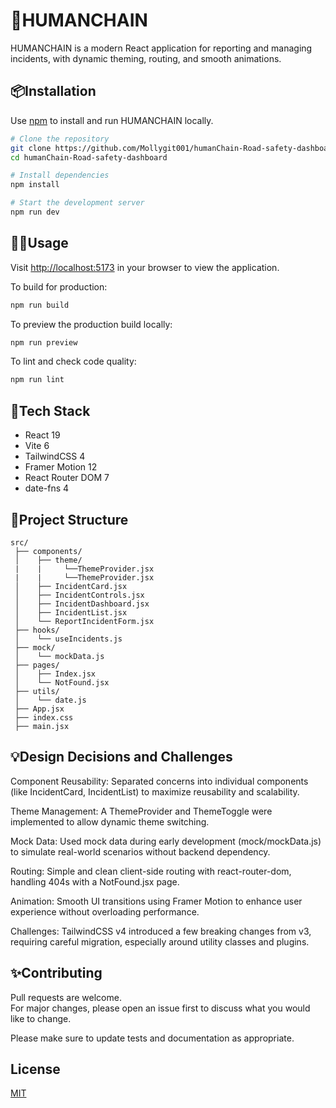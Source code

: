 # 🤖HUMANCHAIN

HUMANCHAIN is a modern React application for reporting and managing incidents, with dynamic theming, routing, and smooth animations.

## 📦Installation

Use [npm](https://www.npmjs.com/) to install and run HUMANCHAIN locally.

```bash
# Clone the repository
git clone https://github.com/Mollygit001/humanChain-Road-safety-dashboard.git
cd humanChain-Road-safety-dashboard

# Install dependencies
npm install

# Start the development server
npm run dev
```

## 🧑‍💼Usage

Visit [http://localhost:5173](http://localhost:5173) in your browser to view the application.

To build for production:

```bash
npm run build
```

To preview the production build locally:

```bash
npm run preview
```

To lint and check code quality:

```bash
npm run lint
```

## 🚀Tech Stack

- React 19
- Vite 6
- TailwindCSS 4
- Framer Motion 12
- React Router DOM 7
- date-fns 4

## 🏪Project Structure

```plaintext
src/
 ├── components/
 │    ├── theme/
 |    |     └──ThemeProvider.jsx
 |    |     └──ThemeProvider.jsx
 │    ├── IncidentCard.jsx
 │    ├── IncidentControls.jsx
 │    ├── IncidentDashboard.jsx
 │    ├── IncidentList.jsx
 │    └── ReportIncidentForm.jsx
 ├── hooks/
 │    └── useIncidents.js
 ├── mock/
 │    └── mockData.js
 ├── pages/
 │    ├── Index.jsx
 │    └── NotFound.jsx
 ├── utils/
 │    └── date.js
 ├── App.jsx
 ├── index.css
 ├── main.jsx
```

## 💡Design Decisions and Challenges
Component Reusability: Separated concerns into individual components (like IncidentCard, IncidentList) to maximize reusability and scalability.

Theme Management: A ThemeProvider and ThemeToggle were implemented to allow dynamic theme switching.

Mock Data: Used mock data during early development (mock/mockData.js) to simulate real-world scenarios without backend dependency.

Routing: Simple and clean client-side routing with react-router-dom, handling 404s with a NotFound.jsx page.

Animation: Smooth UI transitions using Framer Motion to enhance user experience without overloading performance.

Challenges: TailwindCSS v4 introduced a few breaking changes from v3, requiring careful migration, especially around utility classes and plugins.

## ✨Contributing

Pull requests are welcome.  
For major changes, please open an issue first to discuss what you would like to change.

Please make sure to update tests and documentation as appropriate.

## License

[MIT](https://choosealicense.com/licenses/mit/)
